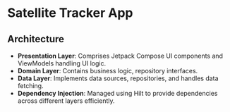 # Satellite Tracker App

## Architecture

- **Presentation Layer**: Comprises Jetpack Compose UI components and ViewModels handling UI logic.
- **Domain Layer**: Contains business logic, repository interfaces.
- **Data Layer**: Implements data sources, repositories, and handles data fetching.
- **Dependency Injection**: Managed using Hilt to provide dependencies across different layers efficiently.
